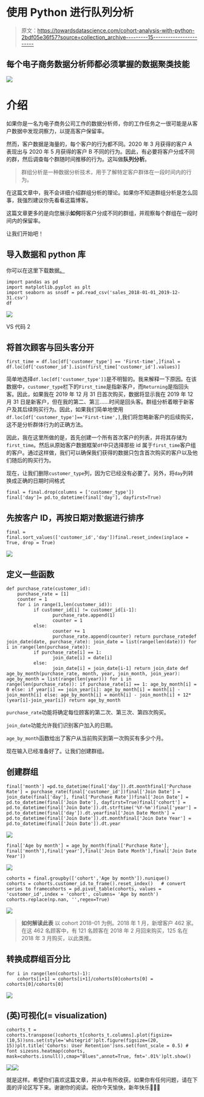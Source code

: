 # 使用 Python 进行队列分析

> 原文：<https://towardsdatascience.com/cohort-analysis-with-python-2bdf05e36f57?source=collection_archive---------15----------------------->

## 每个电子商务数据分析师都必须掌握的数据聚类技能

![](img/b2c24755536edff857ee81254f099fe3.png)

# 介绍

如果你是一名为电子商务公司工作的数据分析师，你的工作任务之一很可能是从客户数据中发现洞察力，以提高客户保留率。

然而，客户数据是海量的，每个客户的行为都不同。2020 年 3 月获得的客户 A 表现出与 2020 年 5 月获得的客户 B 不同的行为。因此，有必要将客户分成不同的群，然后调查每个群随时间推移的行为。这叫做**队列分析**。

> 群组分析是一种数据分析技术，用于了解特定客户群体在一段时间内的行为。

在这篇文章中，我不会详细介绍群组分析的理论。如果你不知道群组分析是怎么回事，我强烈建议你先看看这篇博客。

这篇文章更多的是向您展示**如何**将客户分成不同的群组，并观察每个群组在一段时间内的保留率。

让我们开始吧！

## 导入数据和 python 库

你可以在这里下载数据[。](https://github.com/joetrankang/cohort-analysis/raw/main/sales_2018-01-01_2019-12-31.csv)

```
import pandas as pd
import matplotlib.pyplot as plt
import seaborn as snsdf = pd.read_csv('sales_2018-01-01_2019-12-31.csv')
df
```

![](img/9b3e25a5122a77f1e4417fcb3d066801.png)

VS 代码 2

## 将首次顾客与回头客分开

```
first_time = df.loc[df['customer_type'] == 'First-time',]final = df.loc[df['customer_id'].isin(first_time['customer_id'].values)]
```

简单地选择`df.loc[df['customer_type']]`是不明智的。我来解释一下原因。在该数据中，`customer_type`栏下的`First_time`是指新客户，而`Returning`是指回头客。因此，如果我在 2019 年 12 月 31 日首次购买，数据将显示我在 2019 年 12 月 31 日是新客户，但在我的第二、第三……时间是回头客。群组分析着眼于新客户及其后续购买行为。因此，如果我们简单地使用`df.loc[df['customer_type']=='First-time',]`,我们将忽略新客户的后续购买，这不是分析群体行为的正确方法。

因此，我在这里所做的是，首先创建一个所有首次客户的列表，并将其存储为`first_time`。然后从原始客户数据框架`df`中只选择那些 id 属于`first_time`客户组的客户。通过这样做，我们可以确保我们获得的数据只包含首次购买的客户以及他们随后的购买行为。

现在，让我们删除`customer_type`列，因为它已经没有必要了。另外，将`day`列转换成正确的日期时间格式

```
final = final.drop(columns = ['customer_type'])
final['day']= pd.to_datetime(final['day'], dayfirst=True)
```

## 先按客户 ID，再按日期对数据进行排序

```
final = final.sort_values(['customer_id','day'])final.reset_index(inplace = True, drop = True)
```

![](img/d21dd999730fd2c59b98040a2f4c67b8.png)

## 定义一些函数

```
def purchase_rate(customer_id):
    purchase_rate = [1]
    counter = 1
    for i in range(1,len(customer_id)):
          if customer_id[i] != customer_id[i-1]:
                 purchase_rate.append(1)
                 counter = 1
          else:
                 counter += 1
                 purchase_rate.append(counter) return purchase_ratedef join_date(date, purchase_rate): join_date = list(range(len(date))) for i in range(len(purchase_rate)): 
          if purchase_rate[i] == 1:
                 join_date[i] = date[i]
          else:
                 join_date[i] = join_date[i-1] return join_date def age_by_month(purchase_rate, month, year, join_month, join_year): age_by_month = list(range(len(year))) for i in range(len(purchase_rate)): if purchase_rate[i] == 1: age_by_month[i] = 0 else: if year[i] == join_year[i]: age_by_month[i] = month[i] - join_month[i] else: age_by_month[i] = month[i] - join_month[i] + 12*(year[i]-join_year[i]) return age_by_month
```

`purchase_rate`功能将确定每位顾客的第二次、第三次、第四次购买。

`join_date`功能允许我们识别客户加入的日期。

`age_by_month`函数给出了客户从当前购买到第一次购买有多少个月。

现在输入已经准备好了。让我们创建群组。

## 创建群组

```
final['month'] =pd.to_datetime(final['day']).dt.monthfinal['Purchase Rate'] = purchase_rate(final['customer_id'])final['Join Date'] = join_date(final['day'], final['Purchase Rate'])final['Join Date'] = pd.to_datetime(final['Join Date'], dayfirst=True)final['cohort'] = pd.to_datetime(final['Join Date']).dt.strftime('%Y-%m')final['year'] = pd.to_datetime(final['day']).dt.yearfinal['Join Date Month'] = pd.to_datetime(final['Join Date']).dt.monthfinal['Join Date Year'] = pd.to_datetime(final['Join Date']).dt.year
```

![](img/33a235ef6db726e531dfb87b15432de4.png)

```
final['Age by month'] = age_by_month(final['Purchase Rate'], final['month'],final['year'],final['Join Date Month'],final['Join Date Year'])
```

![](img/9a846875b61ad1f1665f2aa551718646.png)

```
cohorts = final.groupby(['cohort','Age by month']).nunique()
cohorts = cohorts.customer_id.to_frame().reset_index()   # convert series to framecohorts = pd.pivot_table(cohorts, values = 'customer_id',index = 'cohort', columns= 'Age by month')
cohorts.replace(np.nan, '',regex=True)
```

![](img/8249fdf561d4b562b52a881efa166ed0.png)

> **如何解读此表** 以 cohort 2018–01 为例。2018 年 1 月，新增客户 462 家。在这 462 名顾客中，有 121 名顾客在 2018 年 2 月回来购买，125 名在 2018 年 3 月购买，以此类推。

## 转换成群组百分比

```
for i in range(len(cohorts)-1):
    cohorts[i+1] = cohorts[i+1]/cohorts[0]cohorts[0] = cohorts[0]/cohorts[0]
```

![](img/998776da5ae6240d469b8db5abbd88db.png)

## (英)可视化(= visualization)

```
cohorts_t = cohorts.transpose()cohorts_t[cohorts_t.columns].plot(figsize=(10,5))sns.set(style='whitegrid')plt.figure(figsize=(20, 15))plt.title('Cohorts: User Retention')sns.set(font_scale = 0.5) # font sizesns.heatmap(cohorts, mask=cohorts.isnull(),cmap="Blues",annot=True, fmt='.01%')plt.show()
```

![](img/3c355fdf2393457d3d8e85f809e3afe8.png)![](img/b2c24755536edff857ee81254f099fe3.png)

就是这样。希望你们喜欢这篇文章，并从中有所收获。如果你有任何问题，请在下面的评论区写下来。谢谢你的阅读。祝你今天愉快，新年快乐🎉🎉🎉